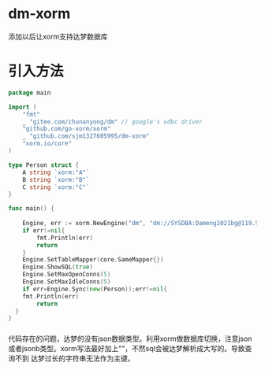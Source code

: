 # dm-xorm
添加以后让xorm支持达梦数据库

# 引入方法
```go
package main

import (
	"fmt"
	_ "gitee.com/chunanyong/dm" // google's odbc driver
	"github.com/go-xorm/xorm"
	_ "github.com/sjm1327605995/dm-xorm"
	"xorm.io/core"
)

type Person struct {
	A string `xorm:"A"`
	B string `xorm:"B"`
	C string `xorm:"C"`
}

func main() {
	
	Engine, err := xorm.NewEngine("dm", "dm://SYSDBA:Dameng2021bg@119.96.178.132:10236")
	if err!=nil{
		fmt.Println(err)
		return
	}
	Engine.SetTableMapper(core.SameMapper{})
	Engine.ShowSQL(true)
	Engine.SetMaxOpenConns(5)
	Engine.SetMaxIdleConns(5)
	if err=Engine.Sync(new(Person));err!=nil{
  	fmt.Println(err)
		return
  }
}
```

###
代码存在的问题，达梦的没有json数据类型。利用xorm做数据库切换，注意json或者jsonb类型。xorm写法最好加上""，不然sql会被达梦解析成大写的。导致查询不到
达梦过长的字符串无法作为主键。
